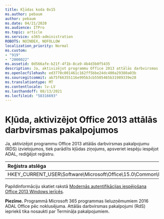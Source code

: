 ```yaml
---
title: Kļūdas koda 0x15
ms.author: pebaum
author: pebaum
ms.date: 04/21/2020
ms.audience: ITPro
ms.topic: article
ms.service: o365-administration
ROBOTS: NOINDEX, NOFOLLOW
localization_priority: Normal
ms.custom:
- "919"
- "2000022"
ms.assetid: 0d566afe-b21f-4f1b-8ca9-4b4d3b0f5435
description: Ja, aktivizējot programmu Office 2013 attālās darbvirsmas pakalpojumu (RDS) izvietojumos, tiek parādīts kļūdas ziņojums, apsveriet iespēju iespējot ADAL, rediģējot reģistru.
ms.openlocfilehash: ed3770c001461c162ff5bbe24dc400a29380a03b
ms.sourcegitcommit: ab75f66355116e995b3cb5505465b31989339e28
ms.translationtype: MT
ms.contentlocale: lv-LV
ms.lasthandoff: 08/13/2021
ms.locfileid: "58316693"
---
```

# <a name="error-while-activation-office-2013-on-remote-desktop-services"></a>Kļūda, aktivizējot Office 2013 attālās darbvirsmas pakalpojumos

Ja, aktivizējot programmu Office 2013 attālās darbvirsmas pakalpojumu (RDS) izvietojumos, tiek parādīts kļūdas ziņojums, apsveriet iespēju iespējot ADAL, rediģējot reģistru.
  
|**Reģistra atslēga**|**Tips**|**Vērtība**|
|:-----|:-----|:-----|
|HKEY_CURRENT_USER\Software\Microsoft\Office\15.0\Common\Identity\EnableADAL  <br/> |REG_DWORD  <br/> |1  <br/> |

Papildinformāciju skatiet rakstā [Modernās autentifikācijas iespējošana Office 2013 Windows ierīcēs](https://docs.microsoft.com/microsoft-365/admin/security-and-compliance/enable-modern-authentication).
  
**Piezīme.** Programmā Microsoft 365 programmas lieluzņēmumiem 2016 ADAL Office pēc noklusējuma. Attālās darbvirsmas pakalpojumi (RdS) iepriekš tika nosaukti par Termināļa pakalpojumiem.
  